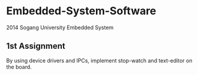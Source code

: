 Embedded-System-Software
========================

2014 Sogang University Embedded System

1st Assignment
--------------
By using device drivers and IPCs, implement stop-watch and text-editor on the board.
